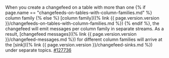 When you create a changefeed on a table with more than one {% if page.name == "changefeeds-on-tables-with-column-families.md" %} column family {% else %} [column family]({% link {{ page.version.version }}/changefeeds-on-tables-with-column-families.md %}) {% endif %}, the changefeed will emit messages per column family in separate streams. As a result, [changefeed messages]({% link {{ page.version.version }}/changefeed-messages.md %}) for different column families will arrive at the [sink]({% link {{ page.version.version }}/changefeed-sinks.md %}) under separate topics. [#127736](https://github.com/cockroachdb/cockroach/issues/127736)